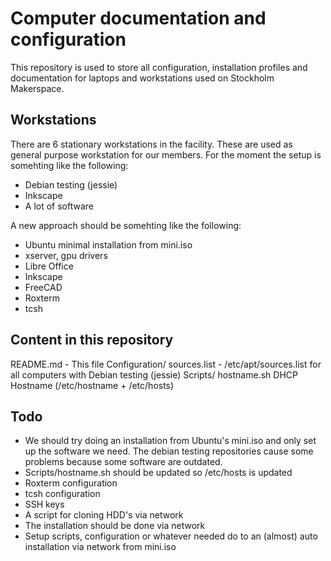Computer documentation and configuration
=====================

This repository is used to store all configuration, installation profiles and documentation for laptops and workstations used on Stockholm Makerspace.

Workstations
--------------
There are 6 stationary workstations in the facility. These are used as general purpose workstation for our members. For the moment the setup is somehting like the following:
* Debian testing (jessie)
* Inkscape
* A lot of software

A new approach should be somehting like the following:
* Ubuntu minimal installation from mini.iso
* xserver, gpu drivers
* Libre Office
* Inkscape
* FreeCAD
* Roxterm
* tcsh


Content in this repository
--------------
README.md - This file
Configuration/
  sources.list - /etc/apt/sources.list for all computers with Debian testing (jessie)
Scripts/
  hostname.sh DHCP Hostname (/etc/hostname + /etc/hosts)
  
Todo
--------------
* We should try doing an installation from Ubuntu's mini.iso and only set up the software we need. The debian testing repositories cause some problems because some software are outdated.
* Scripts/hostname.sh should be updated so /etc/hosts is updated
* Roxterm configuration
* tcsh configuration
* SSH keys
* A script for cloning HDD's via network
* The installation should be done via network
* Setup scripts, configuration or whatever needed do to an (almost) auto installation via network from mini.iso
